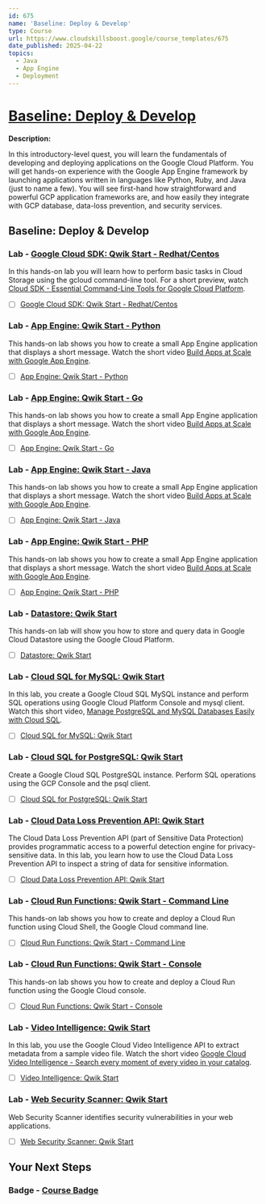 ```yaml
---
id: 675
name: 'Baseline: Deploy & Develop'
type: Course
url: https://www.cloudskillsboost.google/course_templates/675
date_published: 2025-04-22
topics:
  - Java
  - App Engine
  - Deployment
---
```


# [Baseline: Deploy & Develop](https://www.cloudskillsboost.google/course_templates/675)

**Description:**

In this introductory-level quest, you will learn the fundamentals of developing and deploying applications on the Google Cloud Platform. You will get hands-on experience with the Google App Engine framework by launching applications written in languages like Python, Ruby, and Java (just to name a few). You will see first-hand how straightforward and powerful GCP application frameworks are, and how easily they integrate with GCP database, data-loss prevention, and security services.

## Baseline: Deploy & Develop

### Lab - [Google Cloud SDK: Qwik Start - Redhat/Centos](https://www.cloudskillsboost.google/course_templates/675/labs/531605)

In this hands-on lab you will learn how to perform basic tasks in Cloud Storage using the gcloud command-line tool. For a short preview, watch <A HREF="https://youtu.be/69MdTXgA6Ws"/>Cloud SDK - Essential Command-Line Tools for Google Cloud Platform</A>.

* [ ] [Google Cloud SDK: Qwik Start - Redhat/Centos](../labs/Google-Cloud-SDK-Qwik-Start-Redhat-Centos.md)

### Lab - [App Engine: Qwik Start - Python](https://www.cloudskillsboost.google/course_templates/675/labs/531606)

This hands-on lab shows you how to create a small App Engine application that displays a short message. Watch the short video <A HREF="https://youtu.be/s0-pfuXj1aA">Build Apps at Scale with Google App Engine</A>.

* [ ] [App Engine: Qwik Start - Python](../labs/App-Engine-Qwik-Start-Python.md)

### Lab - [App Engine: Qwik Start - Go](https://www.cloudskillsboost.google/course_templates/675/labs/531607)

This hands-on lab shows you how to create a small App Engine application that displays a short message. Watch the short video <A HREF="https://youtu.be/s0-pfuXj1aA">Build Apps at Scale with Google App Engine</A>.

* [ ] [App Engine: Qwik Start - Go](../labs/App-Engine-Qwik-Start-Go.md)

### Lab - [App Engine: Qwik Start - Java](https://www.cloudskillsboost.google/course_templates/675/labs/531608)

This hands-on lab shows you how to create a small App Engine application that displays a short message. Watch the short video <A HREF="https://youtu.be/s0-pfuXj1aA">Build Apps at Scale with Google App Engine</A>.

* [ ] [App Engine: Qwik Start - Java](../labs/App-Engine-Qwik-Start-Java.md)

### Lab - [App Engine: Qwik Start - PHP](https://www.cloudskillsboost.google/course_templates/675/labs/531609)

This hands-on lab shows you how to create a small App Engine application that displays a short message.  Watch the short video <A HREF="https://youtu.be/s0-pfuXj1aA">Build Apps at Scale with Google App Engine</A>.

* [ ] [App Engine: Qwik Start - PHP](../labs/App-Engine-Qwik-Start-PHP.md)

### Lab - [Datastore: Qwik Start](https://www.cloudskillsboost.google/course_templates/675/labs/531610)

This hands-on lab will show you how to store and query data in Google Cloud Datastore using the Google Cloud Platform.

* [ ] [Datastore: Qwik Start](../labs/Datastore-Qwik-Start.md)

### Lab - [Cloud SQL for MySQL: Qwik Start](https://www.cloudskillsboost.google/course_templates/675/labs/531611)

In this lab, you create a Google Cloud SQL MySQL instance and perform SQL operations using Google Cloud Platform Console and mysql client. Watch this short video, <a HREF="https://youtu.be/EQJK0tNW-g4">Manage PostgreSQL and MySQL Databases Easily with Cloud SQL</a>.

* [ ] [Cloud SQL for MySQL: Qwik Start](../labs/Cloud-SQL-for-MySQL-Qwik-Start.md)

### Lab - [Cloud SQL for PostgreSQL: Qwik Start](https://www.cloudskillsboost.google/course_templates/675/labs/531612)

Create a Google Cloud SQL PostgreSQL instance. Perform SQL operations using the GCP Console and the psql client.

* [ ] [Cloud SQL for PostgreSQL: Qwik Start](../labs/Cloud-SQL-for-PostgreSQL-Qwik-Start.md)

### Lab - [Cloud Data Loss Prevention API: Qwik Start](https://www.cloudskillsboost.google/course_templates/675/labs/531613)

The Cloud Data Loss Prevention API (part of Sensitive Data Protection) provides programmatic access to a powerful detection engine for privacy-sensitive data. In this lab, you learn how to use the Cloud Data Loss Prevention API to inspect a string of data for sensitive information.

* [ ] [Cloud Data Loss Prevention API: Qwik Start](../labs/Cloud-Data-Loss-Prevention-API-Qwik-Start.md)

### Lab - [Cloud Run Functions: Qwik Start - Command Line](https://www.cloudskillsboost.google/course_templates/675/labs/531614)

This hands-on lab shows you how to create and deploy a Cloud Run function using Cloud Shell, the Google Cloud command line.

* [ ] [Cloud Run Functions: Qwik Start - Command Line](../labs/Cloud-Run-Functions-Qwik-Start-Command-Line.md)

### Lab - [Cloud Run Functions: Qwik Start - Console](https://www.cloudskillsboost.google/course_templates/675/labs/531615)

This hands-on lab shows you how to create and deploy a Cloud Run function using the Google Cloud console.

* [ ] [Cloud Run Functions: Qwik Start - Console](../labs/Cloud-Run-Functions-Qwik-Start-Console.md)

### Lab - [Video Intelligence: Qwik Start](https://www.cloudskillsboost.google/course_templates/675/labs/531616)

In this lab, you use the Google Cloud Video Intelligence API to extract metadata from a sample video file. Watch the short video <a HREF="https://youtu.be/Z2eOfK2rzbs">Google Cloud Video Intelligence - Search every moment of every video in your catalog</a>.

* [ ] [Video Intelligence: Qwik Start](../labs/Video-Intelligence-Qwik-Start.md)

### Lab - [Web Security Scanner: Qwik Start](https://www.cloudskillsboost.google/course_templates/675/labs/531617)

Web Security Scanner identifies security vulnerabilities in your web applications.

* [ ] [Web Security Scanner: Qwik Start](../labs/Web-Security-Scanner-Qwik-Start.md)

## Your Next Steps

### Badge - [Course Badge](https://www.cloudskillsboost.google)
